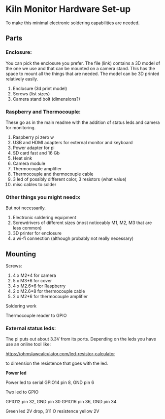 Kiln Monitor Hardware Set-up
============================

To make this minimal electronic soldering capabilities are needed.

## Parts

### Enclosure:

You can pick the enclosure you prefer.
The file (link) contains a 3D model of the one we use and that can be mounted on a camera stand. This has the space to mount all the things that are needed.
The model can be 3D printed relatively easily.

1. Enclosure (3d print model)
2. Screws (list sizes)
3. Camera stand bolt (dimensions?)

### Raspberry and Thermocouple:

These go as in the main readme with the addition of status leds and camera for monitoring.

1. Raspberry pi zero w
2. USB and HDMI adapters for external monitor and keyboard
3. Power adapter for pi
4. SD card fast and 16 Gb
5. Heat sink
6. Camera module
7. Thermocouple amplifier
8. Thermocouple and thermocouple cable
9. 3 led of possibly different color, 3 resistors (what value)
10. misc cables to solder

### Other things you might need:x

But not necessarily.

1. Electronic soldering equipment
2. Screwdrivers of different sizes (most noticeably M1, M2, M3 that are less common)
3. 3D printer for enclosure
4. a wi-fi connection (although probably not really necessary)


## Mounting

Screws:

1. 4 x M2*4 for camera
2. 5 x M3*6 for cover
3. 4 x M2.6*6 for Raspberry
4. 2 x M2.6*8 for thermocouple cable
5. 2 x M2*6 for thermocouple amplifier


Soldering work

Thermocouple reader to GPIO


### External status leds:

The pi puts out about 3.3V from its ports. Depending on the leds you have use
an online tool like:

https://ohmslawcalculator.com/led-resistor-calculator

to dimension the resistence that goes with the led.

**Power led**

Power led to serial
GPIO14 pin 8, GND pin 6



Two led to GPIO

GPIO12 pin 32, GND pin 30
GPIO16 pin 36, GND pin 34


Green led 2V drop, 311 O resistence
yellow 2V
